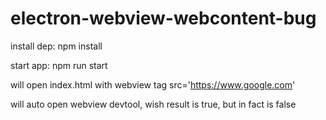 # electron-webview-webcontent-bug
install dep: npm install

start app: npm run start


will open index.html with webview tag src='https://www.google.com'

will auto open webview devtool, wish result is true, but in fact is false
